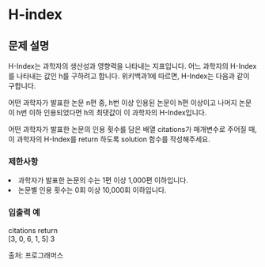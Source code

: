 # H-index
## 문제 설명
H-Index는 과학자의 생산성과 영향력을 나타내는 지표입니다. 어느 과학자의 H-Index를 나타내는 값인 h를 구하려고 합니다. 위키백과1에 따르면, H-Index는 다음과 같이 구합니다.

어떤 과학자가 발표한 논문 n편 중, h번 이상 인용된 논문이 h편 이상이고 나머지 논문이 h번 이하 인용되었다면 h의 최댓값이 이 과학자의 H-Index입니다.

어떤 과학자가 발표한 논문의 인용 횟수를 담은 배열 citations가 매개변수로 주어질 때, 이 과학자의 H-Index를 return 하도록 solution 함수를 작성해주세요.
### 제한사항
<li>과학자가 발표한 논문의 수는 1편 이상 1,000편 이하입니다.
<li>논문별 인용 횟수는 0회 이상 10,000회 이하입니다.

### 입출력 예
citations	return<br>
[3, 0, 6, 1, 5]	3

출처: 프로그래머스
